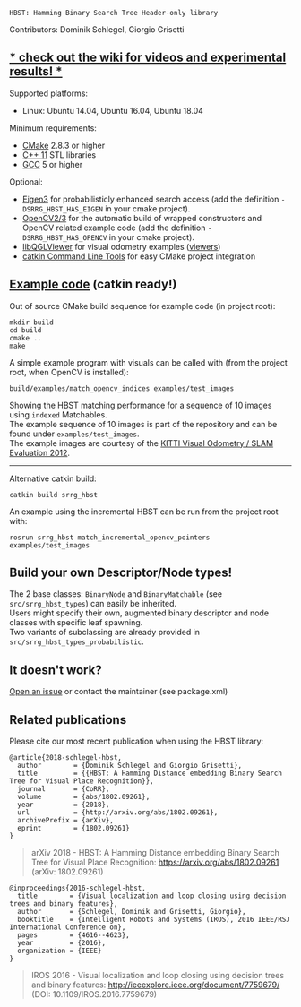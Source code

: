     HBST: Hamming Binary Search Tree Header-only library
Contributors: Dominik Schlegel, Giorgio Grisetti
## [* check out the wiki for videos and experimental results! *](https://gitlab.com/srrg-software/srrg_hbst/wikis/home)

Supported platforms:
- Linux: Ubuntu 14.04, Ubuntu 16.04, Ubuntu 18.04

Minimum requirements:
- [CMake](https://cmake.org) 2.8.3 or higher
- [C++ 11](http://en.cppreference.com) STL libraries
- [GCC](https://gcc.gnu.org) 5 or higher

Optional:
- [Eigen3](http://eigen.tuxfamily.org/) for probabilisticly enhanced search access (add the definition `-DSRRG_HBST_HAS_EIGEN` in your cmake project).
- [OpenCV2/3](http://opencv.org/) for the automatic build of wrapped constructors and OpenCV related example code (add the definition `-DSRRG_HBST_HAS_OPENCV` in your cmake project).
- [libQGLViewer](http://libqglviewer.com/) for visual odometry examples ([viewers](examples))
- [catkin Command Line Tools](https://catkin-tools.readthedocs.io/en/latest/) for easy CMake project integration

## [Example code](examples) (catkin ready!)
Out of source CMake build sequence for example code (in project root):

    mkdir build
    cd build
    cmake ..
    make

A simple example program with visuals can be called with (from the project root, when OpenCV is installed):

    build/examples/match_opencv_indices examples/test_images

Showing the HBST matching performance for a sequence of 10 images using `indexed` Matchables. <br>
The example sequence of 10 images is part of the repository and can be found under `examples/test_images`. <br>
The example images are courtesy of the [KITTI Visual Odometry / SLAM Evaluation 2012](http://www.cvlibs.net/datasets/kitti/eval_odometry.php).

---
Alternative catkin build:

    catkin build srrg_hbst
    
An example using the incremental HBST can be run from the project root with:

    rosrun srrg_hbst match_incremental_opencv_pointers examples/test_images


## Build your own Descriptor/Node types!
The 2 base classes: `BinaryNode` and `BinaryMatchable` (see `src/srrg_hbst_types`) can easily be inherited. <br>
Users might specify their own, augmented binary descriptor and node classes with specific leaf spawning. <br>
Two variants of subclassing are already provided in `src/srrg_hbst_types_probabilistic`.

## It doesn't work?
[Open an issue](https://gitlab.com/srrg-software/srrg_hbst/issues) or contact the maintainer (see package.xml)

## Related publications
Please cite our most recent publication when using the HBST library: <br>

    @article{2018-schlegel-hbst,
      author        = {Dominik Schlegel and Giorgio Grisetti},
      title         = {{HBST: A Hamming Distance embedding Binary Search Tree for Visual Place Recognition}},
      journal       = {CoRR},
      volume        = {abs/1802.09261},
      year          = {2018},
      url           = {http://arxiv.org/abs/1802.09261},
      archivePrefix = {arXiv},
      eprint        = {1802.09261}
    }

> arXiv 2018 - HBST: A Hamming Distance embedding Binary Search Tree for Visual Place Recognition: https://arxiv.org/abs/1802.09261 (arXiv: 1802.09261)

    @inproceedings{2016-schlegel-hbst,
      title        = {Visual localization and loop closing using decision trees and binary features},
      author       = {Schlegel, Dominik and Grisetti, Giorgio},
      booktitle    = {Intelligent Robots and Systems (IROS), 2016 IEEE/RSJ International Conference on},
      pages        = {4616--4623},
      year         = {2016},
      organization = {IEEE}
    }
    
> IROS 2016 - Visual localization and loop closing using decision trees and binary features: http://ieeexplore.ieee.org/document/7759679/ (DOI: 10.1109/IROS.2016.7759679)

